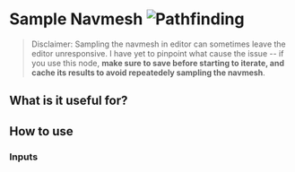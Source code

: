 # Sample Navmesh ![Pathfinding](https://img.shields.io/badge/Pathfinding-37a573)

> Disclaimer: Sampling the navmesh in editor can sometimes leave the editor unresponsive. I have yet to pinpoint what cause the issue -- if you use this node, **make sure to save before starting to iterate, and cache its results to avoid repeatedely sampling the navmesh**.



## What is it useful for?

## How to use
### Inputs
